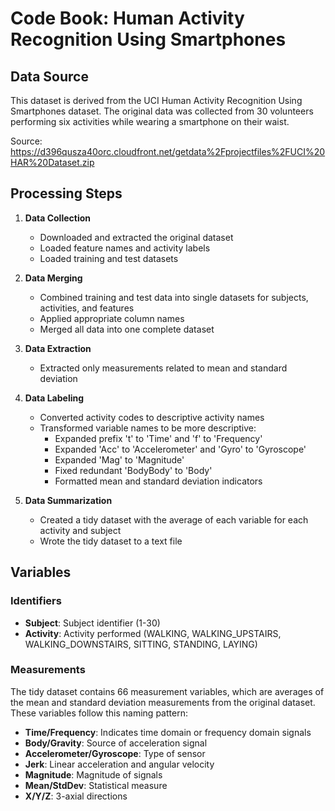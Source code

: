 # Code Book: Human Activity Recognition Using Smartphones

## Data Source
This dataset is derived from the UCI Human Activity Recognition Using Smartphones dataset. The original data was collected from 30 volunteers performing six activities while wearing a smartphone on their waist.

Source: https://d396qusza40orc.cloudfront.net/getdata%2Fprojectfiles%2FUCI%20HAR%20Dataset.zip

## Processing Steps

1. **Data Collection**
   - Downloaded and extracted the original dataset
   - Loaded feature names and activity labels
   - Loaded training and test datasets

2. **Data Merging**
   - Combined training and test data into single datasets for subjects, activities, and features
   - Applied appropriate column names
   - Merged all data into one complete dataset

3. **Data Extraction**
   - Extracted only measurements related to mean and standard deviation

4. **Data Labeling**
   - Converted activity codes to descriptive activity names
   - Transformed variable names to be more descriptive:
     - Expanded prefix 't' to 'Time' and 'f' to 'Frequency'
     - Expanded 'Acc' to 'Accelerometer' and 'Gyro' to 'Gyroscope'
     - Expanded 'Mag' to 'Magnitude'
     - Fixed redundant 'BodyBody' to 'Body'
     - Formatted mean and standard deviation indicators

5. **Data Summarization**
   - Created a tidy dataset with the average of each variable for each activity and subject
   - Wrote the tidy dataset to a text file

## Variables

### Identifiers
- **Subject**: Subject identifier (1-30)
- **Activity**: Activity performed (WALKING, WALKING_UPSTAIRS, WALKING_DOWNSTAIRS, SITTING, STANDING, LAYING)

### Measurements
The tidy dataset contains 66 measurement variables, which are averages of the mean and standard deviation measurements from the original dataset. These variables follow this naming pattern:

- **Time/Frequency**: Indicates time domain or frequency domain signals
- **Body/Gravity**: Source of acceleration signal
- **Accelerometer/Gyroscope**: Type of sensor
- **Jerk**: Linear acceleration and angular velocity
- **Magnitude**: Magnitude of signals 
- **Mean/StdDev**: Statistical measure
- **X/Y/Z**: 3-axial directions

